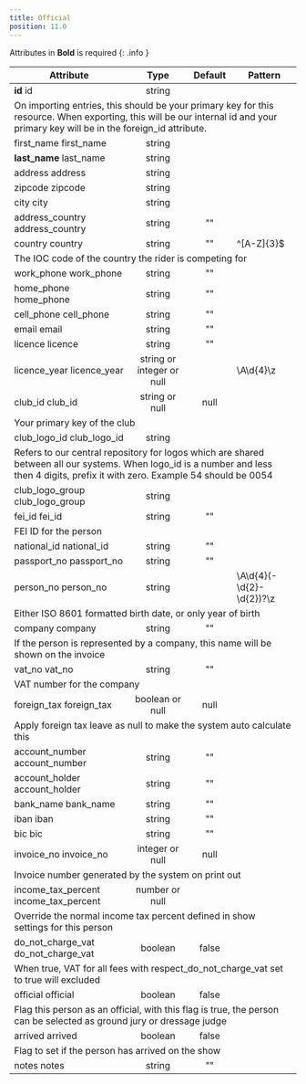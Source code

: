 ```yaml
---
title: Official
position: 11.0
---
```

Attributes in **Bold** is required
{: .info }
<table>
<thead>
<th>Attribute</th>
<th style="text-align: center">Type</th>
<th style="text-align: center">Default</th>
<th style="text-align: center">Pattern</th>
</thead>
<tbody>
<tr>
<td id="_id">
<strong>id</strong>
<span class="searchable">id</span></td>
<td style="text-align: center">string</td>
<td style="text-align: center"></td>
<td></td>
</tr>
<tr>
<td colspan="5">On importing entries, this should be your primary key for this resource. When exporting, this will be our internal id and your primary key will be in the foreign_id attribute.</td>
</tr>
<tr>
<td id="_first_name">
first_<wbr>name
<span class="searchable">first_name</span></td>
<td style="text-align: center">string</td>
<td style="text-align: center"></td>
<td></td>
</tr>
<tr>
<td id="_last_name">
<strong>last_<wbr>name</strong>
<span class="searchable">last_name</span></td>
<td style="text-align: center">string</td>
<td style="text-align: center"></td>
<td></td>
</tr>
<tr>
<td id="_address">
address
<span class="searchable">address</span></td>
<td style="text-align: center">string</td>
<td style="text-align: center"></td>
<td></td>
</tr>
<tr>
<td id="_zipcode">
zipcode
<span class="searchable">zipcode</span></td>
<td style="text-align: center">string</td>
<td style="text-align: center"></td>
<td></td>
</tr>
<tr>
<td id="_city">
city
<span class="searchable">city</span></td>
<td style="text-align: center">string</td>
<td style="text-align: center"></td>
<td></td>
</tr>
<tr>
<td id="_address_country">
address_<wbr>country
<span class="searchable">address_country</span></td>
<td style="text-align: center">string</td>
<td style="text-align: center">""</td>
<td></td>
</tr>
<tr>
<td id="_country">
country
<span class="searchable">country</span></td>
<td style="text-align: center">string</td>
<td style="text-align: center">""</td>
<td>^[A-Z]{3}$</td>
</tr>
<tr>
<td colspan="5">The IOC code of the country the rider is competing for</td>
</tr>
<tr>
<td id="_work_phone">
work_<wbr>phone
<span class="searchable">work_phone</span></td>
<td style="text-align: center">string</td>
<td style="text-align: center">""</td>
<td></td>
</tr>
<tr>
<td id="_home_phone">
home_<wbr>phone
<span class="searchable">home_phone</span></td>
<td style="text-align: center">string</td>
<td style="text-align: center">""</td>
<td></td>
</tr>
<tr>
<td id="_cell_phone">
cell_<wbr>phone
<span class="searchable">cell_phone</span></td>
<td style="text-align: center">string</td>
<td style="text-align: center">""</td>
<td></td>
</tr>
<tr>
<td id="_email">
email
<span class="searchable">email</span></td>
<td style="text-align: center">string</td>
<td style="text-align: center">""</td>
<td></td>
</tr>
<tr>
<td id="_licence">
licence
<span class="searchable">licence</span></td>
<td style="text-align: center">string</td>
<td style="text-align: center">""</td>
<td></td>
</tr>
<tr>
<td id="_licence_year">
licence_<wbr>year
<span class="searchable">licence_year</span></td>
<td style="text-align: center">string or integer or null</td>
<td style="text-align: center"></td>
<td>\A\d{4}\z</td>
</tr>
<tr>
<td id="_club_id">
club_<wbr>id
<span class="searchable">club_id</span></td>
<td style="text-align: center">string or null</td>
<td style="text-align: center">null</td>
<td></td>
</tr>
<tr>
<td colspan="5">Your primary key of the club</td>
</tr>
<tr>
<td id="_club_logo_id">
club_<wbr>logo_<wbr>id
<span class="searchable">club_logo_id</span></td>
<td style="text-align: center">string</td>
<td style="text-align: center"></td>
<td></td>
</tr>
<tr>
<td colspan="5">Refers to our central repository for logos which are shared between all our systems. When logo_id is a number and less then 4 digits, prefix it with zero. Example 54 should be 0054</td>
</tr>
<tr>
<td id="_club_logo_group">
club_<wbr>logo_<wbr>group
<span class="searchable">club_logo_group</span></td>
<td style="text-align: center">string</td>
<td style="text-align: center"></td>
<td></td>
</tr>
<tr>
<td id="_fei_id">
fei_<wbr>id
<span class="searchable">fei_id</span></td>
<td style="text-align: center">string</td>
<td style="text-align: center">""</td>
<td></td>
</tr>
<tr>
<td colspan="5">FEI ID for the person</td>
</tr>
<tr>
<td id="_national_id">
national_<wbr>id
<span class="searchable">national_id</span></td>
<td style="text-align: center">string</td>
<td style="text-align: center">""</td>
<td></td>
</tr>
<tr>
<td id="_passport_no">
passport_<wbr>no
<span class="searchable">passport_no</span></td>
<td style="text-align: center">string</td>
<td style="text-align: center">""</td>
<td></td>
</tr>
<tr>
<td id="_person_no">
person_<wbr>no
<span class="searchable">person_no</span></td>
<td style="text-align: center">string</td>
<td style="text-align: center"></td>
<td>\A\d{4}(-\d{2}-\d{2})?\z</td>
</tr>
<tr>
<td colspan="5">Either ISO 8601 formatted birth date, or only year of birth</td>
</tr>
<tr>
<td id="_company">
company
<span class="searchable">company</span></td>
<td style="text-align: center">string</td>
<td style="text-align: center">""</td>
<td></td>
</tr>
<tr>
<td colspan="5">If the person is represented by a company, this name will be shown on the invoice</td>
</tr>
<tr>
<td id="_vat_no">
vat_<wbr>no
<span class="searchable">vat_no</span></td>
<td style="text-align: center">string</td>
<td style="text-align: center">""</td>
<td></td>
</tr>
<tr>
<td colspan="5">VAT number for the company</td>
</tr>
<tr>
<td id="_foreign_tax">
foreign_<wbr>tax
<span class="searchable">foreign_tax</span></td>
<td style="text-align: center">boolean or null</td>
<td style="text-align: center">null</td>
<td></td>
</tr>
<tr>
<td colspan="5">Apply foreign tax leave as null to make the system auto calculate this</td>
</tr>
<tr>
<td id="_account_number">
account_<wbr>number
<span class="searchable">account_number</span></td>
<td style="text-align: center">string</td>
<td style="text-align: center">""</td>
<td></td>
</tr>
<tr>
<td id="_account_holder">
account_<wbr>holder
<span class="searchable">account_holder</span></td>
<td style="text-align: center">string</td>
<td style="text-align: center">""</td>
<td></td>
</tr>
<tr>
<td id="_bank_name">
bank_<wbr>name
<span class="searchable">bank_name</span></td>
<td style="text-align: center">string</td>
<td style="text-align: center">""</td>
<td></td>
</tr>
<tr>
<td id="_iban">
iban
<span class="searchable">iban</span></td>
<td style="text-align: center">string</td>
<td style="text-align: center">""</td>
<td></td>
</tr>
<tr>
<td id="_bic">
bic
<span class="searchable">bic</span></td>
<td style="text-align: center">string</td>
<td style="text-align: center">""</td>
<td></td>
</tr>
<tr>
<td id="_invoice_no">
invoice_<wbr>no
<span class="searchable">invoice_no</span></td>
<td style="text-align: center">integer or null</td>
<td style="text-align: center">null</td>
<td></td>
</tr>
<tr>
<td colspan="5">Invoice number generated by the system on print out</td>
</tr>
<tr>
<td id="_income_tax_percent">
income_<wbr>tax_<wbr>percent
<span class="searchable">income_tax_percent</span></td>
<td style="text-align: center">number or null</td>
<td style="text-align: center"></td>
<td></td>
</tr>
<tr>
<td colspan="5">Override the normal income tax percent defined in show settings for this person</td>
</tr>
<tr>
<td id="_do_not_charge_vat">
do_<wbr>not_<wbr>charge_<wbr>vat
<span class="searchable">do_not_charge_vat</span></td>
<td style="text-align: center">boolean</td>
<td style="text-align: center">false</td>
<td></td>
</tr>
<tr>
<td colspan="5">When true, VAT for all fees with respect_do_not_charge_vat set to true will excluded</td>
</tr>
<tr>
<td id="_official">
official
<span class="searchable">official</span></td>
<td style="text-align: center">boolean</td>
<td style="text-align: center">false</td>
<td></td>
</tr>
<tr>
<td colspan="5">Flag this person as an official, with this flag is true, the person can be selected as ground jury or dressage judge</td>
</tr>
<tr>
<td id="_arrived">
arrived
<span class="searchable">arrived</span></td>
<td style="text-align: center">boolean</td>
<td style="text-align: center">false</td>
<td></td>
</tr>
<tr>
<td colspan="5">Flag to set if the person has arrived on the show</td>
</tr>
<tr>
<td id="_notes">
notes
<span class="searchable">notes</span></td>
<td style="text-align: center">string</td>
<td style="text-align: center">""</td>
<td></td>
</tr>
</tbody>
</table>